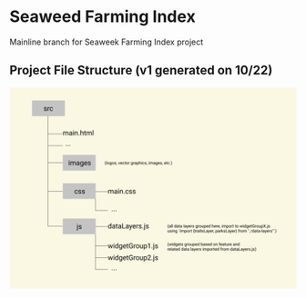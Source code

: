 # Seaweed Farming Index

Mainline branch for Seaweek Farming Index project

## Project File Structure (v1 generated on 10/22)
![File Structure version 10/22](project-file-structure.jpg)
